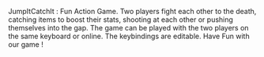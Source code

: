 JumpItCatchIt :
Fun Action Game.
Two players fight each other to the death, catching items to boost their stats, shooting at each other or pushing themselves into the gap.
The game can be played with the two players on the same keyboard or online.
The keybindings are editable.
Have Fun with our game !
